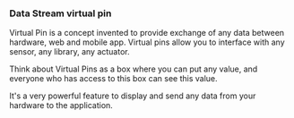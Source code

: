 ### Data Stream virtual pin

Virtual Pin is a concept invented to provide exchange of any data between hardware, web and mobile app. 
Virtual pins allow you to interface with any sensor, any library, any actuator. 

Think about Virtual Pins as a box where you can put any value, and everyone who has access to this box can see this value.

It's a very powerful feature to display and send any data from your hardware to the application. 
